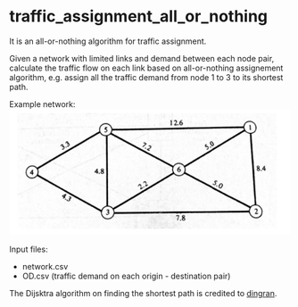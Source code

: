 # traffic_assignment_all_or_nothing
It is an all-or-nothing algorithm for traffic assignment.

Given a network with limited links and demand between each node pair, calculate the traffic flow on each link based on all-or-nothing assignement algorithm, e.g. assign all the traffic demand from node 1 to 3 to its shortest path.

Example network:
![there should be a network image here, if you can not find load an image, check your browser capatibility](img/network.png?raw=true "An example network")

Input files:
- network.csv
- OD.csv (traffic demand on each origin - destination pair)

The Dijsktra algorithm on finding the shortest path is credited to [dingran](https://gist.github.com/dingran/b827b65a252000e25d818ba3520242e1).
